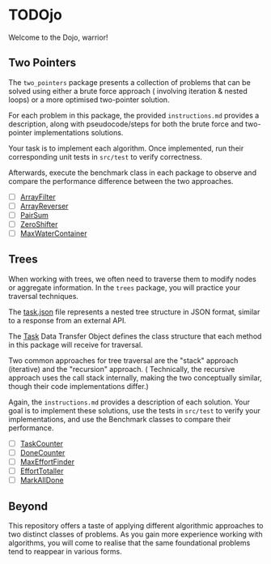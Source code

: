 # TODOjo

Welcome to the Dojo, warrior!

## Two Pointers

The `two_pointers` package presents a collection of problems that can be solved using either a brute force approach (
involving iteration & nested loops) or a more optimised two-pointer solution.

For each problem in this package, the provided `instructions.md` provides a description, along with
pseudocode/steps for both the brute force and two-pointer implementations solutions.

Your task is to implement each algorithm. Once implemented, run their corresponding unit tests in `src/test` to verify
correctness.

Afterwards, execute the benchmark class in each package to observe and compare the performance difference
between the two approaches.

- [ ] [ArrayFilter](./src/main/java/com/corndel/two_pointers/array_filter/ArrayFilter.java)
- [ ] [ArrayReverser](./src/main/java/com/corndel/two_pointers/array_reverser/ArrayReverser.java)
- [ ] [PairSum](./src/main/java/com/corndel/two_pointers/pair_sum/PairSum.java)
- [ ] [ZeroShifter](./src/main/java/com/corndel/two_pointers/zero_shifter/ZeroShifter.java)
- [ ] [MaxWaterContainer](./src/main/java/com/corndel/two_pointers/max_water_container/MaxWaterContainer.java)

## Trees

When working with trees, we often need to traverse them to modify nodes or aggregate information. In the `trees`
package, you will practice your traversal techniques.

The [task.json](./src/main/resources/data/task.json) file represents a nested tree structure in JSON format, similar to a
response from an external API. 

The [Task](./src/main/java/com/corndel/trees/dto/Task.java) Data Transfer Object defines
the class structure that each method in this package will receive for traversal.

Two common approaches for tree traversal are the "stack" approach (iterative) and the "recursion" approach. (
Technically, the recursive approach uses the call stack internally, making the two conceptually similar, though their
code implementations differ.)

Again, the `instructions.md` provides a description of each solution. Your goal is to implement these
solutions, use the tests in `src/test` to verify your implementations, and use the Benchmark classes to compare
their performance.

- [ ] [TaskCounter](./src/main/java/com/corndel/trees/task_counter/TaskCounter.java)
- [ ] [DoneCounter](./src/main/java/com/corndel/trees/done_counter/DoneCounter.java)
- [ ] [MaxEffortFinder](./src/main/java/com/corndel/trees/max_effort_finder/MaxEffortFinder.java)
- [ ] [EffortTotaller](./src/main/java/com/corndel/trees/effort_totaller/EffortTotaller.java)
- [ ] [MarkAllDone](./src/main/java/com/corndel/trees/mark_all_done/MarkAllDone.java)

## Beyond

This repository offers a taste of applying different algorithmic approaches to two distinct classes of problems. As you
gain more experience working with algorithms, you will come to realise that the same foundational problems tend to
reappear in various forms.